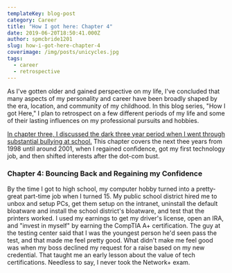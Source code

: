 ```yaml
---
templateKey: blog-post
category: Career
title: "How I got here: Chapter 4"
date: 2019-06-20T18:50:41.000Z
author: spmcbride1201
slug: how-i-got-here-chapter-4
coverimage: /img/posts/unicycles.jpg
tags:
  - career
  - retrospective
---
```


As I've gotten older and gained perspective on my life, I've concluded that many aspects of my personality and career have been broadly shaped by the era, location, and community of my childhood. In this blog series, "How I got Here," I plan to retrospect on a few different periods of my life and some of their lasting influences on my professional pursuits and hobbies.

[In chapter three, I discussed the dark three year period when I went through substantial bullying at school.](/how-i-got-here-chapter-2) This chapter covers the next thee years from 1998 until around 2001, when I regained confidence, got my first technology job, and then shifted interests after the dot-com bust.

### Chapter 4: Bouncing Back and Regaining my Confidence

By the time I got to high school, my computer hobby turned into a pretty-great part-time job when I turned 15. My public school district hired me to unbox and setup PCs, get them setup on the intranet, uninstall the default bloatware and install the school district's bloatware, and test that the printers worked. I used my earnings to get my driver's license, open an IRA, and "invest in myself" by earning the CompTIA A+ certification. The guy at the testing center said that I was the youngest person he'd seen pass the test, and that made me feel pretty good. What didn't make me feel good was when my boss declined my request for a raise based on my new credential. That taught me an early lesson about the value of tech certifications. Needless to say, I never took the Network+ exam.
